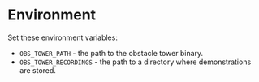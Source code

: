 # Environment

Set these environment variables:

 * `OBS_TOWER_PATH` - the path to the obstacle tower binary.
 * `OBS_TOWER_RECORDINGS` - the path to a directory where demonstrations are stored.
